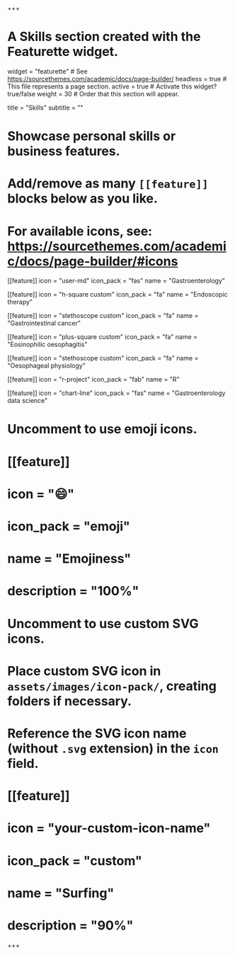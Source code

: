 +++
# A Skills section created with the Featurette widget.
widget = "featurette"  # See https://sourcethemes.com/academic/docs/page-builder/
headless = true  # This file represents a page section.
active = true  # Activate this widget? true/false
weight = 30  # Order that this section will appear.

title = "Skills"
subtitle = ""

# Showcase personal skills or business features.
# 
# Add/remove as many `[[feature]]` blocks below as you like.
# 
# For available icons, see: https://sourcethemes.com/academic/docs/page-builder/#icons

[[feature]]
  icon = "user-md"
  icon_pack = "fas"
  name = "Gastroenterology"
  
  
[[feature]]
  icon = "h-square custom"
  icon_pack = "fa"
  name = "Endoscopic therapy"
  
  
[[feature]]
  icon = "stethoscope custom"
  icon_pack = "fa"
  name = "Gastrointestinal cancer"

  
[[feature]]
  icon = "plus-square custom"
  icon_pack = "fa"
  name = "Eosinophilic oesophagitis"
  
  
[[feature]]
  icon = "stethoscope custom"
  icon_pack = "fa"
  name = "Oesophageal physiology"
  
  
[[feature]]
  icon = "r-project"
  icon_pack = "fab"
  name = "R"
  
  
[[feature]]
  icon = "chart-line"
  icon_pack = "fas"
  name = "Gastroenterology data science"

# Uncomment to use emoji icons.
# [[feature]]
#  icon = ":smile:"
#  icon_pack = "emoji"
#  name = "Emojiness"
#  description = "100%"  

# Uncomment to use custom SVG icons.
# Place custom SVG icon in `assets/images/icon-pack/`, creating folders if necessary.
# Reference the SVG icon name (without `.svg` extension) in the `icon` field.
# [[feature]]
#  icon = "your-custom-icon-name"
#  icon_pack = "custom"
#  name = "Surfing"
#  description = "90%"

+++
